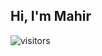 ## Hi, I'm Mahir

![visitors](https://visitor-badge.glitch.me/badge?page_id=page.id&left_color=green&right_color=cyan)
